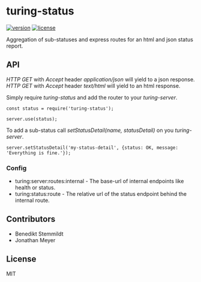 # turing-status

[![version](https://img.shields.io/npm/v/turing-status.svg)](https://www.npmjs.com/package/turing-status) [![license](https://img.shields.io/npm/l/turing-status.svg)](./LICENSE)

Aggregation of sub-statuses and express routes for an html and json status report.

## API

_HTTP GET_ with _Accept_ header _application/json_ will yield to a json response.<br/>
_HTTP GET_ with _Accept_ header _text/html_ will yield to an html response.

Simply require _turing-status_ and add the router to your _turing-server_.

    const status = require('turing-status');

    server.use(status);

To add a sub-status call _setStatusDetail(name, statusDetail)_ on you _turing-server_.

    server.setStatusDetail('my-status-detail', {status: OK, message: 'Everything is fine.'});

### Config

- turing:server:routes:internal - The base-url of internal endpoints like health or status.
- turing:status:route - The relative url of the status endpoint behind the internal route.

## Contributors

- Benedikt Stemmildt
- Jonathan Meyer

## License

MIT

